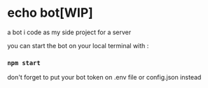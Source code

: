 # echo bot[WIP]

a bot i code as my side project for a server

you can start the bot on your local terminal with :

### `npm start`

don't forget to put your bot token on .env file or config.json instead